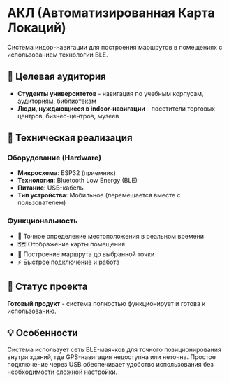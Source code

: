 # АКЛ (Автоматизированная Карта Локаций)

Система индор-навигации для построения маршрутов в помещениях с использованием технологии BLE.

## 👥 Целевая аудитория

- **Студенты университетов** - навигация по учебным корпусам, аудиториям, библиотекам
- **Люди, нуждающиеся в indoor-навигации** - посетители торговых центров, бизнес-центров, музеев

## 🔧 Техническая реализация

### Оборудование (Hardware)
- **Микросхема**: ESP32 (приемник)
- **Технология**: Bluetooth Low Energy (BLE)
- **Питание**: USB-кабель
- **Тип устройства**: Мобильное (перемещается вместе с пользователем)

### Функциональность
- 📍 Точное определение местоположения в реальном времени
- 🗺️ Отображение карты помещения
- 🚀 Построение маршрута до выбранной точки
- ⚡ Быстрое подключение и работа

## 🚀 Статус проекта

**Готовый продукт** - система полностью функционирует и готова к использованию.

## 💡 Особенности

Система использует сеть BLE-маячков для точного позиционирования внутри зданий, где GPS-навигация недоступна или неточна. Простое подключение через USB обеспечивает удобство использования без необходимости сложной настройки.
